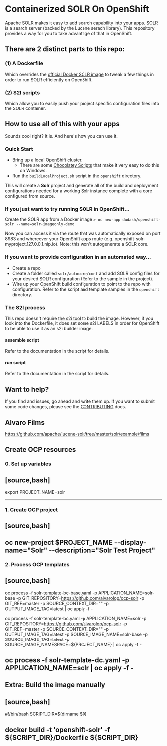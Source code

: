 # Containerized SOLR On OpenShift
Apache SOLR makes it easy to add search capability into your apps.  SOLR is a search server (backed by the Lucene serach library).  This repository provides a way for you to take advantage of that in OpenShift.

## There are 2 distinct parts to this repo:
   
### (1) A Dockerfile

Which overrides the [official Docker SOLR image][2] to tweak a few things in order to run SOLR efficiently on OpenShift.  

### (2) S2I scripts

Which allow you to easily push your project specific configuration files into the SOLR container.

## How to use all of this with your apps
Sounds cool right?  It is.  And here's how you can use it.

### Quick Start
* Bring up a local OpenShift cluster.
  * There are some [Chocolatey Scripts](https://github.com/WadeBarnes/dev-tools/tree/master/chocolatey) that make it very easy to do this on Windows.
* Run the `buildLocalProject.sh` script in the `openshift` directory.

This will create a **Solr** project and generate all of the build and deployment configurations needed for a working Solr instance complete with a core configured from source.

### If you just want to try running SOLR in OpenShift...

Create the SOLR app from a Docker image
`> oc new-app dudash/openshift-solr --name=solr-imageonly-demo`

Now you can access it via the route that was automatically exposed on port 8983 and whereever your OpenShift apps route (e.g. openshift-solr-myproject.127.0.0.1.nip.io).  Note: this won't autogenerate a SOLR core.

### If you want to provide configuration in an automated way...
* Create a repo
* Create a folder called `solr/autocore/conf` and add SOLR config files for your desired SOLR configuration
  (Refer to the sample in the project).
* Wire up your OpenShift build configuration to point to the repo with configuration.  Refer to the script and template samples in the `openshift` directory.

### The S2I process
This repo doesn't require [the s2i tool](https://github.com/openshift/source-to-image) to build the image.  However, if you look into the Dockerfile, it does set some s2i LABELS in order for OpenShift to be able to use it as an s2i builder image.

#### assemble script
Refer to the documentation in the script for details.

#### run script
Refer to the documentation in the script for details.

## Want to help?
If you find and issues, go ahead and write them up.  If you want to submit some code changes, please see the [CONTRIBUTING][3] docs.







## Alvaro Films

https://github.com/apache/lucene-solr/tree/master/solr/example/films


## Create OCP resources


### 0. Set up variables

[source,bash]
----
export PROJECT_NAME=solr


----




### 1. Create OCP project

[source,bash]
----
oc new-project $PROJECT_NAME --display-name="Solr" --description="Solr Test Project"
----


### 2. Process OCP templates

[source,bash]
----
oc process -f solr-template-bc-base.yaml -p APPLICATION_NAME=solr-base -p GIT_REPOSITORY=https://github.com/alvarolop/ocp-solr -p GIT_REF=master -p SOURCE_CONTEXT_DIR="" -p OUTPUT_IMAGE_TAG=latest | oc apply -f -

oc process -f solr-template-bc.yaml -p APPLICATION_NAME=solr -p GIT_REPOSITORY=https://github.com/alvarolop/ocp-solr -p GIT_REF=master -p SOURCE_CONTEXT_DIR="" -p OUTPUT_IMAGE_TAG=latest -p SOURCE_IMAGE_NAME=solr-base -p SOURCE_IMAGE_TAG=latest -p SOURCE_IMAGE_NAMESPACE=${PROJECT_NAME} | oc apply -f -

oc process -f solr-template-dc.yaml -p APPLICATION_NAME=solr | oc apply -f -
----




## Extra: Build the image manually

[source,bash]
----
#!/bin/bash
SCRIPT_DIR=$(dirname $0)

docker build -t 'openshift-solr' -f ${SCRIPT_DIR}/Dockerfile ${SCRIPT_DIR}
----
 






[1]: https://github.com/docker-solr/docker-solr
[2]: https://store.docker.com/images/f4e3929d-d8bc-491e-860c-310d3f40fff2?tab=description
[3]: ./CONTRIBUTING.md
